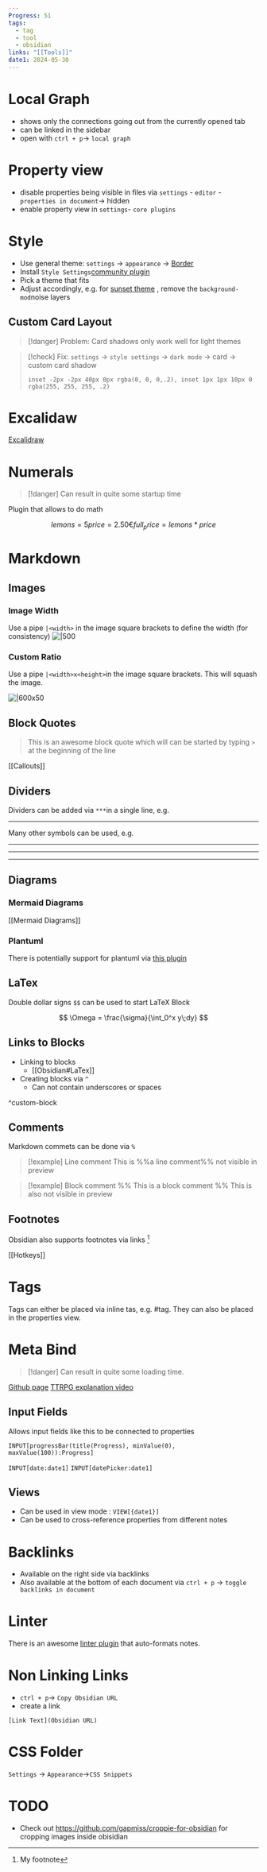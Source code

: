```yaml
---
Progress: 51
tags:
  - tag
  - tool
  - obsidian
links: "[[Tools]]"
date1: 2024-05-30
---
```

# Local Graph

- shows only the connections going out from the currently opened tab
- can be linked in the sidebar
- open with `ctrl + p`-> `local graph`

# Property view

- disable properties being visible in files via `settings` - `editor` - `properties in document`-> hidden
- enable property view in `settings`- `core plugins`

# Style

- Use general theme: `settings` -> `appearance` -> [Border](https://github.com/Akifyss/obsidian-border)
- Install `Style Settings`[community plugin](https://github.com/mgmeyers/obsidian-style-settings)
- Pick a theme that fits
- Adjust accordingly, e.g. for [sunset theme](https://github.com/Akifyss/obsidian-border/blob/main/presets/Sunset.json) , remove the `background-mod`noise layers

## Custom Card Layout

> [!danger] Problem: Card shadows only work well for light themes

> [!check] Fix:
> `settings` -> `style settings` -> `dark mode` -> card -> custom card shadow
>
> ```
> inset -2px -2px 40px 0px rgba(0, 0, 0,.2), inset 1px 1px 10px 0 rgba(255, 255, 255, .2) 
> ```

# Excalidaw

[Excalidraw](https://github.com/zsviczian/obsidian-excalidraw-plugin)

# Numerals

> [!danger] Can result in quite some startup time

Plugin that allows to do math

```math
lemons = 5
price = 2.50€

full_price = lemons * price
```

# Markdown

## Images

### Image Width

Use a pipe `|<width>` in the image square brackets to define the width (for consistency)
![|500](https://picsum.photos/536/354)

### Custom Ratio

Use a pipe `|<width>x<height>`in the image square brackets. This will squash the image.

![|600x50](https://picsum.photos/536/354)

## Block Quotes

> This is an awesome block quote which will can be started by typing `>` at the beginning of the line

[[Callouts]]

## Dividers

Dividers can be added via `***`in a single line, e.g.
***

Many other symbols can be used, e.g.
- - -
___
---

## Diagrams

### Mermaid Diagrams

[[Mermaid Diagrams]]

### Plantuml

There is potentially support for plantuml via [this plugin](https://github.com/joethei/obsidian-plantuml)

## LaTex

Double dollar signs `$$` can be used to start LaTeX Block

$$
\Omega = \frac{\sigma}{\int_0^x y\;dy}
$$

## Links to Blocks

- Linking to blocks
	- [[Obsidian#LaTex]]
- Creating blocks via `^`
	- Can not contain underscores or spaces

^custom-block

## Comments

Markdown commets can be done via `%`

> [!example] Line comment
This is %%a line comment%% not visible in preview

> [!example] Block comment
> %%
> This is a block comment
> %%
> This is also not visible in preview

## Footnotes

Obsidian also supports footnotes via links [^1]

[^1]: My footnote

[[Hotkeys]]

# Tags

Tags can either be placed via inline tas, e.g. #tag.
They can also be placed in the properties view.

# Meta Bind

> [!danger] Can result in quite some loading time.

[Github page](https://github.com/mProjectsCode/obsidian-meta-bind-plugin)
[TTRPG explanation video](https://www.youtube.com/watch?v=iAYS0254a7I)

## Input Fields

Allows input fields like this to be connected to properties

```meta-bind
INPUT[progressBar(title(Progress), minValue(0), maxValue(100)):Progress]
```

`INPUT[date:date1]`
`INPUT[datePicker:date1]`

## Views

- Can be used in view mode : `VIEW[{date1}]`
- Can be used to cross-reference properties from different notes

# Backlinks

- Available on the right side via backlinks
- Also available at the bottom of each document via `ctrl + p` -> `toggle backlinks in document`

# Linter

There is an awesome [linter plugin](https://github.com/platers/obsidian-linter) that auto-formats notes.

# Non Linking Links

- `ctrl + p`-> `Copy Obsidian URL`
- create a link

```
[Link Text](Obsidian URL)
```

# CSS Folder

`Settings` -> `Appearance`->`CSS Snippets`

# TODO

- Check out <https://github.com/gapmiss/croppie-for-obsidian> for cropping images inside obisidian
